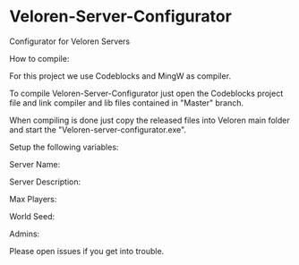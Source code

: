 # Veloren-Server-Configurator
 Configurator for Veloren  Servers

How to compile:

For this project we use Codeblocks and MingW as compiler. 

To compile Veloren-Server-Configurator just open the Codeblocks 
project file and link compiler and lib files contained in "Master" branch. 

When compiling is done just copy the released files 
into Veloren main folder and start the "Veloren-server-configurator.exe".

Setup the following variables:

Server Name:

Server Description:

Max Players:

World Seed:

Admins:


Please open issues if you get into trouble. 
